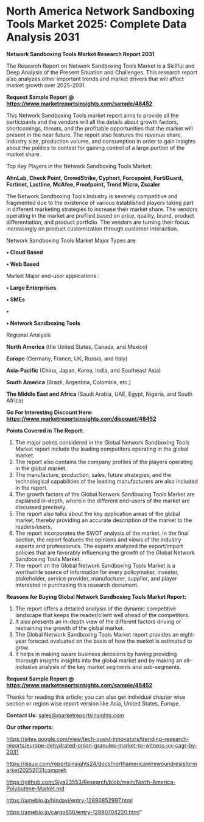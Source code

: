 # North America Network Sandboxing Tools Market 2025: Complete Data Analysis 2031

<strong>Network Sandboxing Tools Market Research Report 2031</strong>

The Research Report on Network Sandboxing Tools Market is a Skillful and Deep Analysis of the Present Situation and Challenges. This research report also analyzes other important trends and market drivers that will affect market growth over 2025-2031.

<strong>Request Sample Report @ <a href=https://www.marketreportsinsights.com/sample/48452>https://www.marketreportsinsights.com/sample/48452</a></strong>

This Network Sandboxing Tools market report aims to provide all the participants and the vendors will all the details about growth factors, shortcomings, threats, and the profitable opportunities that the market will present in the near future. The report also features the revenue share, industry size, production volume, and consumption in order to gain insights about the politics to contest for gaining control of a large portion of the market share.

Top Key Players in the Network Sandboxing Tools Market:

<strong>AhnLab, Check Point, CrowdStrike, Cyphort, Forcepoint, FortiGuard, Fortinet, Lastline, McAfee, Proofpoint, Trend Micro, Zscaler</strong>

The Network Sandboxing Tools Industry is severely competitive and fragmented due to the existence of various established players taking part in different marketing strategies to increase their market share. The vendors operating in the market are profiled based on price, quality, brand, product differentiation, and product portfolio. The vendors are turning their focus increasingly on product customization through customer interaction.

Network Sandboxing Tools Market Major Types are:

<strong>•  Cloud Based

•  Web Based</strong>

Market Major end-user applications :

<strong>•  Large Enterprises

•  SMEs

•  

•  Network Sandboxing Tools</strong>

Regional Analysis

</u><strong><b>North America</b></strong> (the United States, Canada, and Mexico)

<strong><b>Europe </b></strong>(Germany, France, UK, Russia, and Italy)

<strong><b>Asia-Pacific</b></strong> (China, Japan, Korea, India, and Southeast Asia)

<strong><b>South America</b></strong> (Brazil, Argentina, Colombia, etc.)

<strong><b>The Middle East and Africa</b></strong> (Saudi Arabia, UAE, Egypt, Nigeria, and South Africa)

<strong>Go For Interesting Discount Here: <a href=https://www.marketreportsinsights.com/discount/48452>https://www.marketreportsinsights.com/discount/48452</a></strong>

<strong>Points Covered in The Report:</strong>
<ol>
  <li>The major points considered in the Global Network Sandboxing Tools Market report include the leading competitors operating in the global market.</li>
  <li>The report also contains the company profiles of the players operating in the global market.</li>
  <li>The manufacture, production, sales, future strategies, and the technological capabilities of the leading manufacturers are also included in the report.</li>
  <li>The growth factors of the Global Network Sandboxing Tools Market are explained in-depth, wherein the different end-users of the market are discussed precisely.</li>
  <li>The report also talks about the key application areas of the global market, thereby providing an accurate description of the market to the readers/users.</li>
  <li>The report incorporates the SWOT analysis of the market. In the final section, the report features the opinions and views of the industry experts and professionals. The experts analyzed the export/import policies that are favorably influencing the growth of the Global Network Sandboxing Tools Market.</li>
  <li>The report on the Global Network Sandboxing Tools Market is a worthwhile source of information for every policymaker, investor, stakeholder, service provider, manufacturer, supplier, and player interested in purchasing this research document.</li>
</ol>
<strong>Reasons for Buying Global Network Sandboxing Tools Market Report:</strong>

<ol>
  <li>The report offers a detailed analysis of the dynamic competitive landscape that keeps the reader/client well ahead of the competitors.</li>
  <li>It also presents an in-depth view of the different factors driving or restraining the growth of the global market.</li>
  <li>The Global Network Sandboxing Tools Market report provides an eight-year forecast evaluated on the basis of how the market is estimated to grow.</li>
  <li>It helps in making aware business decisions by having providing thorough insights insights into the global market and by making an all-inclusive analysis of the key market segments and sub-segments.</li>
</ol>
<strong>Request Sample Report @ <a href=https://www.marketreportsinsights.com/sample/48452>https://www.marketreportsinsights.com/sample/48452</a></strong>


Thanks for reading this article; you can also get individual chapter wise section or region wise report version like Asia, United States, Europe.

<strong>Contact Us:</strong>
sales@marketreportsinsights.com

<strong>Our other reports:</strong>

<a href=https://sites.google.com/view/tech-quest-innovators/trending-research-reports/europe-dehydrated-onion-granules-market-to-witness-xx-cagr-by-2031>https://sites.google.com/view/tech-quest-innovators/trending-research-reports/europe-dehydrated-onion-granules-market-to-witness-xx-cagr-by-2031</a>

<a href=https://issuu.com/reportsinsights24/docs/northamericawirewoundresistormarket20252031compreh>https://issuu.com/reportsinsights24/docs/northamericawirewoundresistormarket20252031compreh</a>

<a href=https://github.com/Siya23553/Research/blob/main/North-America-Polybutene-Market.md>https://github.com/Siya23553/Research/blob/main/North-America-Polybutene-Market.md</a>

<a href=https://ameblo.jp/hindavi/entry-12890852997.html>https://ameblo.jp/hindavi/entry-12890852997.html</a>

<a href=https://ameblo.jp/cargo656/entry-12890704220.html>https://ameblo.jp/cargo656/entry-12890704220.html</a>"
